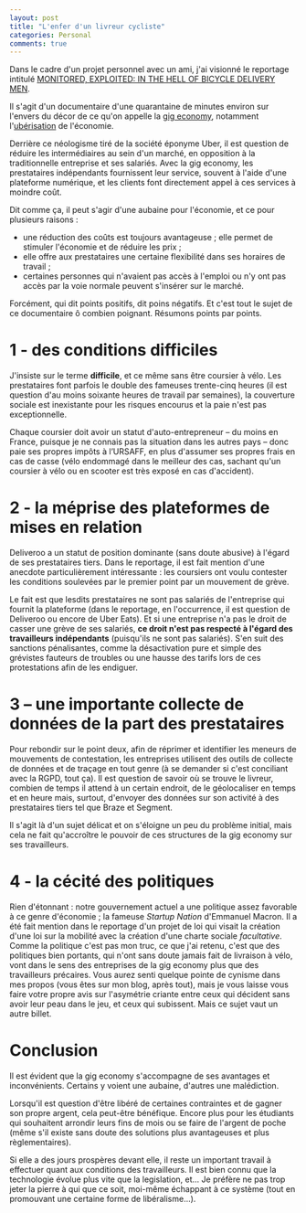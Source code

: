 ```yaml
---
layout: post
title: "L'enfer d'un livreur cycliste"
categories: Personal
comments: true
---
```


Dans le cadre d'un projet personnel avec un ami, j'ai visionné le reportage
intitulé [MONITORED, EXPLOITED: IN THE HELL OF BICYCLE DELIVERY MEN](https://www.youtube.com/watch?v=vASAMVRiy8s).

Il s'agit d'un documentaire d'une quarantaine de minutes environ sur l'envers du décor de ce qu'on appelle
la [gig economy](https://en.wikipedia.org/wiki/Gig_worker), notamment l'[ubérisation](https://fr.wikipedia.org/wiki/Uberisation)
de l'économie.

Derrière ce néologisme tiré de la société éponyme Uber, il est question de réduire les intermédiaires
au sein d'un marché, en opposition à la traditionnelle entreprise et ses salariés. Avec la gig
economy, les prestataires indépendants fournissent leur service, souvent à l'aide d'une plateforme
numérique, et les clients font directement appel à ces services à moindre coût.

Dit comme ça, il peut s'agir d'une aubaine pour l'économie, et ce pour plusieurs raisons :

  * une réduction des coûts est toujours avantageuse ; elle permet de stimuler l'économie et de réduire les prix ;
  * elle offre aux prestataires une certaine flexibilité dans ses horaires de travail ;
  * certaines personnes qui n'avaient pas accès à l'emploi ou n'y ont pas accès par la voie normale peuvent s'insérer sur le marché.

Forcément, qui dit points positifs, dit poins négatifs. Et c'est tout le sujet de ce documentaire ô combien poignant. Résumons points
par points.

# 1 - des conditions **difficiles**

J'insiste sur le terme **difficile**, et ce même sans être coursier à vélo. Les prestataires font parfois le
double des fameuses trente-cinq heures (il est question d'au moins soixante heures de travail par semaines),
la couverture sociale est inexistante pour les risques encourus et la paie n'est pas exceptionnelle.

Chaque coursier doit avoir un statut d'auto-entrepreneur – du moins en France, puisque je ne connais pas la
situation dans les autres pays – donc paie ses propres impôts à l’URSAFF, en plus d'assumer ses propres frais
en cas de casse (vélo endommagé dans le meilleur des cas, sachant qu'un coursier à vélo ou en scooter est très
exposé en cas d'accident).

# 2 - la méprise des plateformes de mises en relation

Deliveroo a un statut de position dominante (sans doute abusive) à l'égard de ses prestataires tiers. Dans le
reportage, il est fait mention d'une anecdote particulièrement intéressante : les coursiers ont voulu contester
les conditions soulevées par le premier point par un mouvement de grève.

Le fait est que lesdits prestataires ne sont pas salariés de l'entreprise qui fournit la plateforme (dans le reportage,
en l'occurrence, il est question de Deliveroo ou encore de Uber Eats). Et si une entreprise n'a pas le droit de casser
une grève de ses salariés, **ce droit n'est pas respecté à l'égard des travailleurs indépendants** (puisqu'ils ne sont pas
salariés). S'en suit des sanctions pénalisantes, comme la désactivation pure et simple des grévistes fauteurs de troubles ou
une hausse des tarifs lors de ces protestations afin de les endiguer.

# 3 – une importante collecte de données de la part des prestataires

Pour rebondir sur le point deux, afin de réprimer et identifier les meneurs de mouvements de contestation, les entreprises
utilisent des outils de collecte de données et de traçage en tout genre (à se demander si c'est conciliant avec la RGPD, tout
ça). Il est question de savoir où se trouve le livreur, combien de temps il attend à un certain endroit, de le géolocaliser
en temps et en heure mais, surtout, d'envoyer des données sur son activité à des prestataires tiers tel que Braze et Segment.

Il s'agit là d'un sujet délicat et on s'éloigne un peu du problème initial, mais cela ne fait qu'accroître le pouvoir de
ces structures de la gig economy sur ses travailleurs.

# 4 - la cécité des politiques

Rien d'étonnant : notre gouvernement actuel a une politique assez favorable à ce genre d'économie ; la fameuse *Startup Nation*
d'Emmanuel Macron. Il a été fait mention dans le reportage d'un projet de loi qui visait la création d'une loi sur la mobilité
avec la création d'une charte sociale *facultative*. Comme la politique c'est pas mon truc, ce que j'ai retenu, c'est que des
politiques bien portants, qui n'ont sans doute jamais fait de livraison à vélo, vont dans le sens des entreprises de la gig
economy plus que des travailleurs précaires. Vous aurez senti quelque pointe de cynisme dans mes propos (vous êtes sur mon
blog, après tout), mais je vous laisse vous faire votre propre avis sur l'asymétrie criante entre ceux qui décident sans
avoir leur peau dans le jeu, et ceux qui subissent. Mais ce sujet vaut un autre billet.


# Conclusion

Il est évident que la gig economy s'accompagne de ses avantages et inconvénients. Certains y voient une aubaine, d'autres une
malédiction.

Lorsqu'il est question d'être libéré de certaines contraintes et de gagner son propre argent, cela peut-être bénéfique. Encore
plus pour les étudiants qui souhaitent arrondir leurs fins de mois ou se faire de l'argent de poche (même s'il existe sans doute
des solutions plus avantageuses et plus règlementaires).

Si elle a des jours prospères devant elle, il reste un important travail à effectuer quant aux conditions des travailleurs. Il
est bien connu que la technologie évolue plus vite que la legislation, et… Je préfère ne pas trop jeter la pierre à qui que ce soit,
moi-même échappant à ce système (tout en promouvant une certaine forme de libéralisme…).
